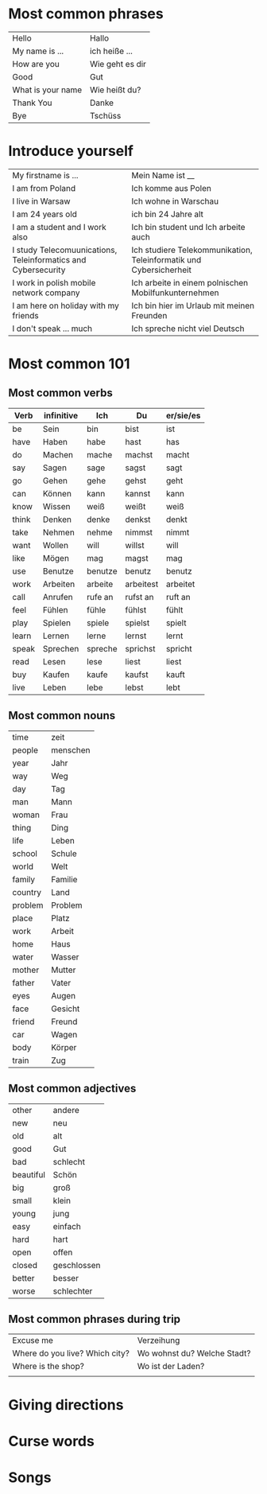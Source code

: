 # Most common phrases
|                   |                 |
| ----------------- | --------------- |
| Hello             | Hallo           |
| My name is ...    | ich heiße ...   |
| How are you       | Wie geht es dir |
| Good              | Gut             |
| What is your name | Wie heißt du?   |
| Thank You         | Danke           |
| Bye               | Tschüss         |

# Introduce yourself
|                                                              |                                                              |
| ------------------------------------------------------------ | ------------------------------------------------------------ |
| My firstname is ...                                          | Mein Name ist __                                             |
| I am from Poland                                             | Ich komme aus Polen                                          |
| I live in Warsaw                                             | Ich wohne in Warschau                                        |
| I am 24 years old                                            | ich bin 24 Jahre alt                                         |
| I am a student and I work also                               | Ich bin student und Ich arbeite auch                         |
| I study Telecomuunications, Teleinformatics and Cybersecurity | Ich studiere Telekommunikation, Teleinformatik und Cybersicherheit |
| I work in polish mobile network company                      | Ich arbeite in einem polnischen Mobilfunkunternehmen         |
| I am here on holiday with my friends                         | Ich bin hier im Urlaub mit meinen Freunden                   |
| I don't speak ... much                                       | Ich spreche nicht viel Deutsch                               |

# Most common 101
## Most common verbs
| Verb  | infinitive | Ich     | Du        | er/sie/es |
| ----- | ---------- | ------- | --------- | --------- |
| be    | Sein       | bin     | bist      | ist       |
| have  | Haben      | habe    | hast      | has       |
| do    | Machen     | mache   | machst    | macht     |
| say   | Sagen      | sage    | sagst     | sagt      |
| go    | Gehen      | gehe    | gehst     | geht      |
| can   | Können     | kann    | kannst    | kann      |
| know  | Wissen     | weiß    | weißt     | weiß      |
| think | Denken     | denke   | denkst    | denkt     |
| take  | Nehmen     | nehme   | nimmst    | nimmt     |
| want  | Wollen     | will    | willst    | will      |
| like  | Mögen      | mag     | magst     | mag       |
| use   | Benutze    | benutze | benutz    | benutz    |
| work  | Arbeiten   | arbeite | arbeitest | arbeitet  |
| call  | Anrufen    | rufe an | rufst an  | ruft an   |
| feel  | Fühlen     | fühle   | fühlst    | fühlt     |
| play  | Spielen    | spiele  | spielst   | spielt    |
| learn | Lernen     | lerne   | lernst    | lernt     |
| speak | Sprechen   | spreche | sprichst  | spricht   |
| read  | Lesen      | lese    | liest     | liest     |
| buy   | Kaufen     | kaufe   | kaufst    | kauft     |
| live  | Leben      | lebe    | lebst     | lebt      |

## Most common nouns
|         |          |
| ------- | -------- |
| time    | zeit     |
| people  | menschen |
| year    | Jahr     |
| way     | Weg      |
| day     | Tag      |
| man     | Mann     |
| woman   | Frau     |
| thing   | Ding     |
| life    | Leben    |
| school  | Schule   |
| world   | Welt     |
| family  | Familie  |
| country | Land     |
| problem | Problem  |
| place   | Platz    |
| work    | Arbeit   |
| home    | Haus     |
| water   | Wasser   |
| mother  | Mutter   |
| father  | Vater    |
| eyes    | Augen    |
| face    | Gesicht  |
| friend  | Freund   |
| car     | Wagen    |
| body    | Körper   |
| train   | Zug      |

## Most common adjectives
|           |             |
| --------- | ----------- |
| other     | andere      |
| new       | neu         |
| old       | alt         |
| good      | Gut         |
| bad       | schlecht    |
| beautiful | Schön       |
| big       | groß        |
| small     | klein       |
| young     | jung        |
| easy      | einfach     |
| hard      | hart        |
| open      | offen       |
| closed    | geschlossen |
| better    | besser      |
| worse     | schlechter  |

## Most common phrases during trip

|                                |                             |
| ------------------------------ | --------------------------- |
| Excuse me                      | Verzeihung                  |
| Where do you live? Which city? | Wo wohnst du? Welche Stadt? |
| Where is the shop?             | Wo ist der Laden?           |
|                                |                             |

# Giving directions

# Curse words

# Songs
